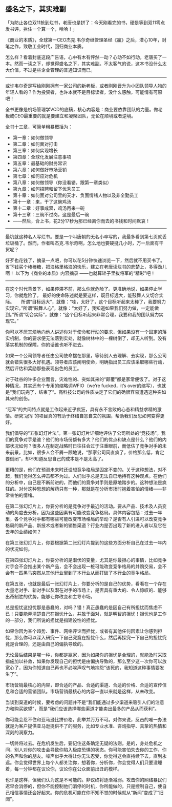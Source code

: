 ## 盛名之下，其实难副

「为防止各位双11抢到烂书，老唐也是拼了：今天刚看完的书，硬是等到双11零点发书评。拦住一个算一个，哈哈！」

《商业的本质》，全球第一CEO杰克.韦尔奇继管理圣经《赢》之后，潜心10年，封笔之作，致敬工业时代，回归商业本质。

怎么样？看着封底这段广告语，心中有木有怦然一动？心动不如行动，老唐买了一本。然而一读之下，却觉得盛名之下，其实难副。不太客气的说，这本书没什么太大价值，不过是些企业管理的普通知识而已。

---

或许韦尔奇是写给刚刚拥有一家公司的新老板，或者刚刚晋升为小团队领导人物的年轻人看的？作为投资者，也许本就不是目标读者，没什么感触，可能情有可原吧！

全书更像是机场管理学VCD的底稿，核心内容是：商业要依靠团队的力量。做老板或CEO最重要的就是要建立和凝聚团队，无论在顺境或者逆境。

全书十三章，可简单粗暴概括为：

- 第一章：如何做领导
- 第二章：如何面对打击
- 第三章：如何实现增长
- 第四章：全球化发展注意事项
- 第五章：最基础的财务常识
- 第六章：如何做好市场营销
- 第七章：如何应对危机
- 第八章：如何做领导（你没看错，跟第一章类似）
- 第九章：如何招聘和留下优秀员工
- 第十章：如何面对公司里的天才、负面情绪人物以及非全勤员工
- 第十一章：来，干了这碗鸡汤
- 第十二章：好事成双，鸡汤再来一碗
- 第十三章：三碗不过岗，这是最后一碗
- ——然后，合上书，花2分17秒为那已经离你而去的书钱和时间默哀！

---

最坑就这种名人写烂书。要是一个叫唐朝的无名小卒写的，我最多看到第七页就丢垃圾桶了。然而，作者叫杰克.韦尔奇啊，怎么地也要硬挺几小时，万一后面有干货呢？

好歹也花钱了，摘录一点吧，你可以花5分钟快速浏览一下，然后就不用买书了。省下钱买个棒棒糖，把浪格里格浪的快乐，建立在老唐读烂书的悲楚上，多得劲儿啊！
以下为《商业的本质》内容摘录
——也就算矬子里拔将军的“精彩”吧！

---

在这个时代背景下，如果停滞不前，那么你就危险了。更准确地说，如果停止学习，你就危险了。
最好的使命陈述就是要这样，既目标远大，能鼓舞人又切合实际。　　所谓“目标远大”，就像：“哇，太好了，这个目标听起来太棒了，我要努力实现它。”所谓“鼓舞人心”，就像：“太好了，我知道如果我们努力做，一定能做到。”所谓“切合实际”，就像：“这个目标听起来非常合理，我要和我的团队努力实现它。”

你可以不厌其烦地向他人讲述你对于使命和行动的要求，但如果没有一个固定的落实机制，你的要求便无法落到实处，就像树林中的一棵树倒了，却无人听到。没有落实机制的保障，你的话谁也听不进去。

如果一个公司领导者任由公司使命摆在那里，等待别人去理解、去实现，那么公司就会错失很多大好机遇。领导者应该阐明使命，明确指出员工应该采取哪些行动，然后评估和奖励那些表现出色的员工。

对于硅谷的许多企业而言，灾难性的、突如其来的“颠覆”都是家常便饭了。对于这种情况，其实还有个专用的缩略词WFIO（we’re fucked，it’s over的缩写），也就是“我们玩完了，结束了”。高科技公司的性质决定了它们的确很容易遭遇这种突如其来的创伤。

“冠军”的共同特点就是工作起来近乎疯狂，具有永不言败的心态和精益求精的激情。研究‘冠军’的项目真的有助于终结自怨自艾的氛围，帮助我们反思如何变得更好。

我们倡导的“五张幻灯片法”。第一张幻灯片详细地评估了公司所处的“竞技场”。我们的竞争对手是谁？他们的市场份额有多大？他们的优点和缺点是什么？他们的内部状况如何？很多人在制定战略时日往往会过于注重眼前，而低估了竞争对手的未来前景。比如，很多人会不屑一顾地说，“那家公司简直疯了，价格那么低，肯定要倒闭”，却不知道反思自己的成本是不是太高了。

更糟的是，他们在预测未来时还设想竟争格局是固定不变的。关于这种想法，对不起，我们觉得怎么抨击都不为过。人们似乎总是无法自已地持有这种观点。在他们的分析中，自己是不断前进的，而他们的竟争对手则是原地踏步的。这种想法是疯狂的。对付这种思想的解药只有一种，那就是在分析市场时抱着害怕的情绪——非常害怕的情绪。

在第二张幻灯片上，你要分析的是竞争对手最近的活动。要从产品、技术及人员变动的角度去分析，因为这些因素有可能改变竞争格局。具体内容包括：过去一年里，各个竞争对手都有哪些可能改变市场格局的举动？是否有人引进可以改变竞争格局的新产品、新技术或者新的销售渠道？行业内是否出现了新的进入者以及它在去年的业绩如何？

在第三张幻灯片上，你要根据第二张幻灯片提到的这些方面分析自己在过去一年内的状况如何。

在第四张幻灯片上，你要分析的是潜伏的变量，尤其是你最担心的事情，比如竞争对手会不会推出某个新产品，会不会出现一桩可能改变竞争格局的并购交易，会不会有一匹黑马突然从其他行业窜到了本行业从而打破了本行业的竞争格局。

在第五张，也就是最后一张幻灯片上，你要分析的是自己的优势，看看在一个存在大量老对手、新对手以及潜在对手的市场上，是否具有重大的、令人惊叹的、能够出奇制胜的优势，能够让你改变和主导市场。

总是担忧这担忧那是愚蠢的，对吗？错！真正愚蠢的是因自己有所担忧而焦虑不已！只要能弄清楚自己在担忧什么，并敢于面对，就是明智的担忧！担忧也是工作的一部分，我们所说的担忧是指建设性的担忧。

如果你因为某个趋势、事件、网络评论而担忧，或者有其他任何因素让你感到担忧，那么你可以深入研究一下自己究竟在担忧什么，然后再探究一下自己的担忧究竟是合理的，还是由自己的偏执导致的。

无论最后结果是哪一种，你都是赢家，因为如果你的担忧是合理的，就能及时采取措施加以补救，如果你发现自己的担忧是由偏执导致的，那么至少这一次你可以放宽心了，因为你知道自己再也不必唉声叹气地抱怨“该死的，我知道这种事情要发生了”。

市场营销最核心的内容，即合适的产品、合适的渠道、合适的价格、合适的宣传信息和合适的营销团队。市场营销最核心的内容一直以来就是这样，从未改变。

当谈到渠道的时候，要考虑的问题并不是“我们能通过多少渠道来吸引人们的注意力和购买欲望”，而是“我们应该选择哪些渠道才能卖出最多的产品从而获利”。

你可能会忍不住和亚马逊比拼价格，此举并万万不可。对你来说，反击的唯一办法就是为客户提供亚马逊提供不了的服务，比如专业水准、咨询指导、真挚的热情和深刻的洞察力。

一切终将过去。在危机发生后，要记住这条确定无疑的法则。是的，身处危机之间，别人对你的攻击会导致你陷入极度恐惧的状态。你可能害怕失去你的工作、你的名声和你的朋友。噪声似乎大得让你无法忍受，你觉得这会直持续下去，直到永远。你会觉得世界上每个人都关注你，想着你，分析你，你会觉得人们只要没睡着，每一分钟都在议论你，议论你在公众面前出丑的模样。

也许是这样，但我们认为这是不可能的。非议终将逐渐减弱。攻击你的网络暴民们迟早会消停的，但你不能控制他们消停的时机，你所能做的，只是控制自己，使自己相信事情还会好起来。你的危机可能在你不知不觉的时候就从“新闻”变成了“旧闻”。